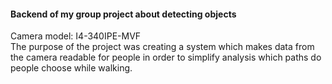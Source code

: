 #### Backend of my group project about detecting objects
Camera model: I4-340IPE-MVF \
The purpose of the project was creating a system which makes data from the camera readable for people in order to 
simplify analysis which paths do people choose while walking.

